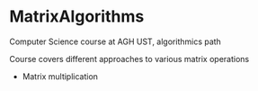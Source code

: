 # MatrixAlgorithms
Computer Science course at AGH UST, algorithmics path

Course covers different approaches to various matrix operations
- Matrix multiplication
